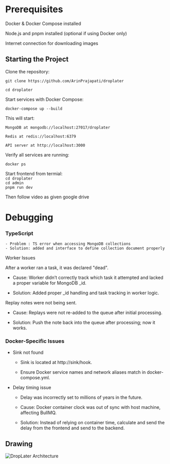 # Prerequisites

Docker & Docker Compose installed

Node.js and pnpm installed (optional if using Docker only)

Internet connection for downloading images


## Starting the Project

Clone the repository:

`git clone https://github.com/ArinPrajapati/droplater`  

`cd droplater`


Start services with Docker Compose:

```docker-compose up --build```


This will start:

`MongoDB at mongodb://localhost:27017/droplater`

`Redis at redis://localhost:6379`

`API server at http://localhost:3000`

Verify all services are running:

`docker ps`


Start frontend from termial:  
`cd droplater `  
`cd admin`  
`pnpm run dev` 


Then follow video as given google drive

# Debugging

### TypeScript
    - Problem : TS error when accessing MongoDB collections
    - Solution: added and interface to define collection document properly 

Worker Issues

After a worker ran a task, it was declared "dead".

- Cause: Worker didn’t correctly track which task it attempted and lacked a proper variable for MongoDB _id.

- Solution: Added proper _id handling and task tracking in worker logic.

 Replay notes were not being sent.

- Cause: Replays were not re-added to the queue after initial processing.

- Solution: Push the note back into the queue after processing; now it works.

### Docker-Specific Issues
- Sink not found

    - Sink is located at http://sink/hook.

    - Ensure Docker service names and network aliases match in docker-compose.yml.

- Delay timing issue

    - Delay was incorrectly set to millions of years in the future.

    -   Cause: Docker container clock was out of sync with host machine, affecting BullMQ.

    - Solution: Instead of relying on container time, calculate and send the delay from the frontend and send to the backend.

## Drawing 
![DropLater Architecture](./problems-img/image.jpg)

